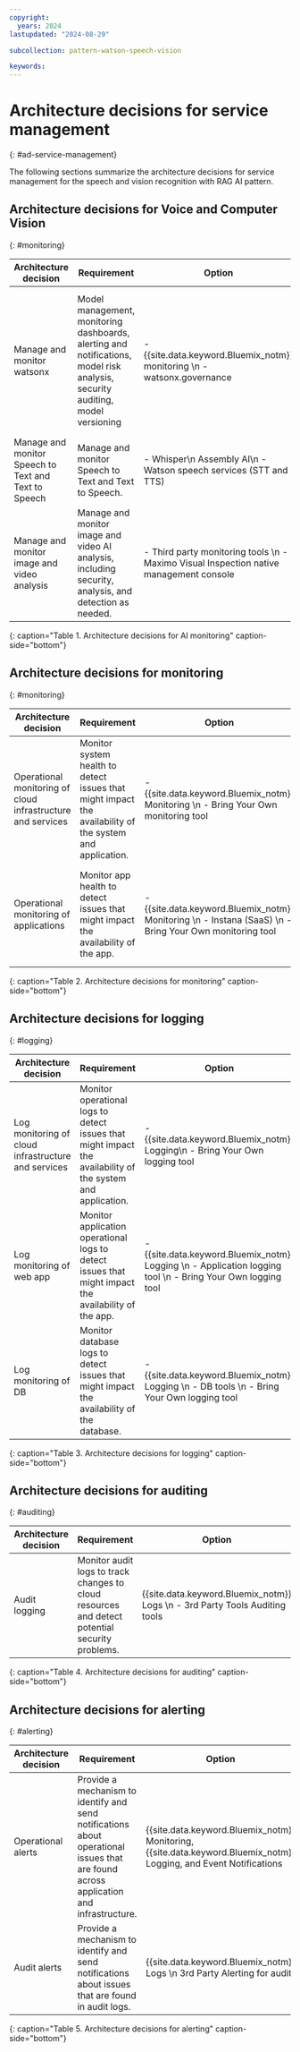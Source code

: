 ```yaml
---
copyright:
  years: 2024
lastupdated: "2024-08-29"

subcollection: pattern-watson-speech-vision

keywords:
---
```

# Architecture decisions for service management
{: #ad-service-management}

The following sections summarize the architecture decisions for service management for the speech and vision recognition with RAG AI pattern.

## Architecture decisions for Voice and Computer Vision
{: #monitoring}

| Architecture decision                                                                 | Requirement                                                                                                                   | Option                                                                                 | Decision                                           | Rationale                                                                                                                                                                                                                                                                                                                                                                                                     |
| ------------------------------------------------------------------------------------- | ----------------------------------------------------------------------------------------------------------------------------- | -------------------------------------------------------------------------------------- | -------------------------------------------------- | ------------------------------------------------------------------------------------------------------------------------------------------------------------------------------------------------------------------------------------------------------------------------------------------------------------------------------------------------------------------------------------------------------------- |
| Manage and monitor watsonx                                                            | Model management, monitoring dashboards, alerting and notifications, model risk analysis, security auditing, model versioning | - {{site.data.keyword.Bluemix_notm}} monitoring \n - watsonx.governance                | watsonx.governance                                 | Centralized governance to manage and monitor AI workflows that are built with responsibility, transparency, and explainability. It consists of Open Scale, AI Factsheets, and Open Pages services that are integrated and enhanced with features for working with foundation models and generative AI. Services are rebranded with current focus on integrating and Open Scale, AI Factsheets with Open Pages |
| Manage and monitor Speech to Text and Text to Speech                                  | Manage and monitor Speech to Text and Text to Speech.                                                                         | - Whisper\n Assembly AI\n - Watson speech services (STT and TTS)                       | Watson speech services                             | {{site.data.keyword.Bluemix_notm}} services for Watson Speech to Text and Text to Speech provides live monitoring capabilities for supported languages.                                                                                                                                                                                                                                                       |
| Manage and monitor image and video analysis                                           | Manage and monitor image and video AI analysis, including security, analysis, and detection as needed.                        | - Third party monitoring tools \n - Maximo Visual Inspection native management console | Maximo Visual Inspection native management console | Use Maximo Visual Inspection management and monitoring capabilities to manage the environment.                                                                                                                                                                                                                                                                                                                |
{: caption="Table 1. Architecture decisions for AI monitoring" caption-side="bottom"} 

## Architecture decisions for monitoring
{: #monitoring}

| Architecture decision                                                              | Requirement                                                                                              | Option                                                                                                  | Decision                                                         | Rationale                                                                                                                                                                                                                                                                            |
| ---------------------------------------------------------------------------------- | -------------------------------------------------------------------------------------------------------- | ------------------------------------------------------------------------------------------------------- | ---------------------------------------------------------------- | ------------------------------------------------------------------------------------------------------------------------------------------------------------------------------------------------------------------------------------------------------------------------------------ |
| Operational monitoring of cloud infrastructure and services                        | Monitor system health to detect issues that might impact the availability of the system and application. | - {{site.data.keyword.Bluemix_notm}} Monitoring \n - Bring Your Own monitoring tool                     | {{site.data.keyword.Bluemix_notm}} Monitoring                    | {{site.data.keyword.Bluemix_notm}} Monitoring collects and monitors operational metrics for cloud infrastructure as well as the cloud platform and services and provides a single view for all metrics                                                                               |
| Operational monitoring of applications                                             | Monitor app health to detect issues that might impact the availability of the app.                       | - {{site.data.keyword.Bluemix_notm}} Monitoring \n - Instana (SaaS) \n - Bring Your Own monitoring tool | {{site.data.keyword.Bluemix_notm}} Monitoring and Instana (SaaS) | Instana is used to along with {{site.data.keyword.Bluemix_notm}} Monitoring to get more application performance metrics and automate Application Performance Management. Instana provides data and actionable insights to monitor the applications and automate root-cause analysis. |
{: caption="Table 2. Architecture decisions for monitoring" caption-side="bottom"} 

## Architecture decisions for logging
{: #logging}

| Architecture decision                                                           | Requirement                                                                                                 | Option                                                                                                       | Decision                                                                | Rationale                                                                                                                                                                            |
| ------------------------------------------------------------------------------- | ----------------------------------------------------------------------------------------------------------- | ------------------------------------------------------------------------------------------------------------ | ----------------------------------------------------------------------- | ------------------------------------------------------------------------------------------------------------------------------------------------------------------------------------ |
| Log monitoring of cloud infrastructure and services                             | Monitor operational logs to detect issues that might impact the availability of the system and application. | - {{site.data.keyword.Bluemix_notm}} Logging\n - Bring Your Own logging tool                                 | {{site.data.keyword.Bluemix_notm}} Logging                              | {{site.data.keyword.Bluemix_notm}} Logging collects operational logs from applications, platform resources, and infrastructure and provides interfaces to view and analyze all logs. |
| Log monitoring of web app                                                       | Monitor application operational logs to detect issues that might impact the availability of the app.        | - {{site.data.keyword.Bluemix_notm}} Logging \n - Application logging tool  \n - Bring Your Own logging tool | {{site.data.keyword.Bluemix_notm}} Logging and application logging tool | Use the application logging tool to send application logs to {{site.data.keyword.Bluemix_notm}} Logging and the aggregate application-specific log details.                          |
| Log monitoring of DB                                                            | Monitor database logs to detect issues that might impact the availability of the database.                  | - {{site.data.keyword.Bluemix_notm}} Logging \n - DB tools  \n - Bring Your Own logging tool                 | {{site.data.keyword.Bluemix_notm}} Logging and application logging tool | Use the DB tools along with {{site.data.keyword.Bluemix_notm}} Logging to get more DB-specific log information.                                                                      |
{: caption="Table 3. Architecture decisions for logging" caption-side="bottom"} 


## Architecture decisions for auditing
{: #auditing}

| Architecture decision                                                            | Requirement                                                                                    | Option                                                                       | Decision                                                          | Rationale                                                                                                                                                                      |
| -------------------------------------------------------------------------------- | ---------------------------------------------------------------------------------------------- | ---------------------------------------------------------------------------- | ----------------------------------------------------------------- | ------------------------------------------------------------------------------------------------------------------------------------------------------------------------------ |
| Audit logging                                                                    | Monitor audit logs to track changes to cloud resources and detect potential security problems. | {{site.data.keyword.Bluemix_notm}} Logs \n - 3rd Party Tools Auditing tools | {{site.data.keyword.Bluemix_notm}} Logs \n - Hosted event search | {{site.data.keyword.Bluemix_notm}} Logs provides observability services for IBM Cloud so you can view, analyze, and alert on activity tracking events and logging activity.  |
{: caption="Table 4. Architecture decisions for auditing" caption-side="bottom"} 

## Architecture decisions for alerting
{: #alerting}

| Architecture decision                                                            | Requirement                                                                                                                           | Option                                                                                                             | Decision                                                                                                           | Rationale                                                                                                                                                                                                                                                                                                                  |
| -------------------------------------------------------------------------------- | ------------------------------------------------------------------------------------------------------------------------------------- | ------------------------------------------------------------------------------------------------------------------ | ------------------------------------------------------------------------------------------------------------------ | -------------------------------------------------------------------------------------------------------------------------------------------------------------------------------------------------------------------------------------------------------------------------------------------------------------------------- |
| Operational alerts                                                               | Provide a mechanism to identify and send notifications about operational issues that are found across application and infrastructure. | {{site.data.keyword.Bluemix_notm}} Monitoring, {{site.data.keyword.Bluemix_notm}} Logging, and Event Notifications | {{site.data.keyword.Bluemix_notm}} Monitoring, {{site.data.keyword.Bluemix_notm}} Logging, and Event Notifications | {{site.data.keyword.Bluemix_notm}} Monitoring and {{site.data.keyword.Bluemix_notm}} Logging support the configuration of alerts to detect operational issues and send notifications to targeted channels. \n Event Notifications are used to route the alert events to service destinations to automate response actions. |
| Audit alerts                                                                     | Provide a mechanism to identify and send notifications about issues that are found in audit logs.                                     | {{site.data.keyword.Bluemix_notm}} Logs \n 3rd Party Alerting for audit.                                           | {{site.data.keyword.Bluemix_notm}} Logs                                                                            | {{site.data.keyword.IBM_notm}} Logs provides observability services for IBM Cloud so you can view, analyze, and alert on activity tracking events and logging activity                                                                                                                                                    |
{: caption="Table 5. Architecture decisions for alerting" caption-side="bottom"} 
